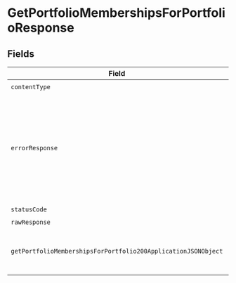# GetPortfolioMembershipsForPortfolioResponse


## Fields

| Field                                                                                                                                     | Type                                                                                                                                      | Required                                                                                                                                  | Description                                                                                                                               |
| ----------------------------------------------------------------------------------------------------------------------------------------- | ----------------------------------------------------------------------------------------------------------------------------------------- | ----------------------------------------------------------------------------------------------------------------------------------------- | ----------------------------------------------------------------------------------------------------------------------------------------- |
| `contentType`                                                                                                                             | *string*                                                                                                                                  | :heavy_check_mark:                                                                                                                        | N/A                                                                                                                                       |
| `errorResponse`                                                                                                                           | [shared.ErrorResponse](../../models/shared/errorresponse.md)                                                                              | :heavy_minus_sign:                                                                                                                        | This usually occurs because of a missing or malformed parameter. Check the documentation and the syntax of your request and try again.    |
| `statusCode`                                                                                                                              | *number*                                                                                                                                  | :heavy_check_mark:                                                                                                                        | N/A                                                                                                                                       |
| `rawResponse`                                                                                                                             | [AxiosResponse>](https://axios-http.com/docs/res_schema)                                                                                  | :heavy_minus_sign:                                                                                                                        | N/A                                                                                                                                       |
| `getPortfolioMembershipsForPortfolio200ApplicationJSONObject`                                                                             | [GetPortfolioMembershipsForPortfolio200ApplicationJSON](../../models/operations/getportfoliomembershipsforportfolio200applicationjson.md) | :heavy_minus_sign:                                                                                                                        | Successfully retrieved the requested portfolio's memberships.                                                                             |